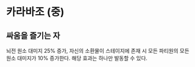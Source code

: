# 카라바조 (중)

## 싸움을 즐기는 자

뇌전 원소 대미지 25% 증가, 자신의 소환물이 스테이지에 존재 시 모든 파티원의 모든 원소 대미지가 10% 증가한다. 해당 효과는 하나만 발동할 수 있다.
